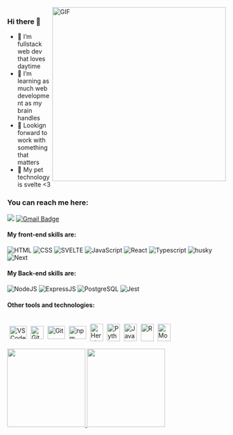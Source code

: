 <img align="right" alt="GIF" src="/assets/café-troiaweb.gif" width="400"/>

### Hi there 👋

- 🔭 I’m fullstack web dev that loves daytime
- 🌱 I’m learning as much web development as my brain handles
- 👯 Lookign forward to work with something that matters
- 💬 My pet technology is svelte <3

### You can reach me here:
[<img src="https://img.shields.io/badge/LinkedIn-0077B5?style=for-the-badge&logo=linkedin&logoColor=white" />](https://www.linkedin.com/in/yohanlopes/)
[![Gmail Badge](https://img.shields.io/badge/Gmail-D14836?style=for-the-badge&logo=gmail&logoColor=white)](mailto:yohan.rodrigues@ccc.ufcg.edu.br)


#### My **front-end** skills are:
![HTML](https://img.shields.io/badge/HTML5-E34F26?style=for-the-badge&logo=html5&logoColor=white) 
![CSS](https://img.shields.io/badge/CSS3-1572B6?style=for-the-badge&logo=css3&logoColor=white)
![SVELTE](https://img.shields.io/static/v1?label=Svelte&message=v3&color=AA1E1E&style=for-the-badge&logo=svelte)
![JavaScript](https://img.shields.io/badge/JavaScript-F7DF1E?style=for-the-badge&logo=javascript&logoColor=black)
![React](https://img.shields.io/badge/React-20232A?style=for-the-badge&logo=react&logoColor=61DAFB)
![Typescript](https://img.shields.io/badge/TypeScript-2D79C7?style=for-the-badge&logo=typescript&logoColor=white)
![husky](https://img.shields.io/badge/Cypress-182534?style=for-the-badge)
![Next](https://img.shields.io/badge/Next.JS-191919?style=for-the-badge&logo=next.js&logoColor=white)

#### My **Back-end** skills are:

![NodeJS](https://img.shields.io/badge/Node.js-43853D?style=for-the-badge&logo=node.js&logoColor=white)
![ExpressJS](https://img.shields.io/badge/Express.js-404D59?style=for-the-badge&logo=express&logoColor=white)
![PostgreSQL](https://img.shields.io/badge/PostgreSQL-316192?style=for-the-badge&logo=postgresql&logoColor=white)
![Jest](https://img.shields.io/badge/Jest-C21325?style=for-the-badge&logo=jest&logoColor=white)

#### Other tools and technologies:
<div style="display: inline_block"><br>
  <img  style="margin-left: 5px" align="center" title="VS Code" alt="VS Code" height="30" width="40" src="https://cdn.jsdelivr.net/gh/devicons/devicon/icons/vscode/vscode-original.svg" />
  <img style="margin-left: 5px" align="center" title="GitHub" alt="GitHub" height="30" width="30" src="https://github.githubassets.com/favicons/favicon-dark.png">
  <img style="margin-left: 5px" align="center" title="Git" alt="Git" height="30" width="40" src="https://cdn.jsdelivr.net/gh/devicons/devicon/icons/git/git-original.svg">
  <img style="margin-left: 5px" align="center" title="yarn" alt="npm" height="30" width="40" src="https://cdn.jsdelivr.net/gh/devicons/devicon/icons/yarn/yarn-original.svg">
  <img style="margin-left: 5px" align="center" title="Heroku" alt="Heroku" height="40" width="30" src="https://cdn.jsdelivr.net/gh/devicons/devicon/icons/heroku/heroku-plain.svg" />
  <img style="margin-left: 5px" align="center" title="Python" alt="Python" height="40" width="30" src="https://cdn.jsdelivr.net/gh/devicons/devicon/icons/python/python-original.svg" />
  <img style="margin-left: 5px" align="center" title="Java" alt="Java" height="40" width="30" src="https://cdn.jsdelivr.net/gh/devicons/devicon/icons/java/java-original.svg" />
  <img style="margin-left: 5px" align="center" title="R" alt="R" height="40" width="30" src="https://cdn.jsdelivr.net/gh/devicons/devicon/icons/r/r-original.svg" />
  <img style="margin-left: 5px" align="center" title="MongoDB" alt="MongoDB" height="40" width="30" src="https://cdn.jsdelivr.net/gh/devicons/devicon/icons/mongodb/mongodb-original.svg" />
  <br />
  <br />
</div>


<div>
  <a href="https://www.linkedin.com/in/yohanlopes/" target="_blank">
  <img height="180em" src ="https://github-readme-stats.vercel.app/api?username=YoYolops&show_icons=true&theme=gotham"/>
  <img height="180em" src ="https://github-readme-stats.vercel.app/api/top-langs/?username=YoYolops&layout=compact&theme=gotham"/>
</div>
